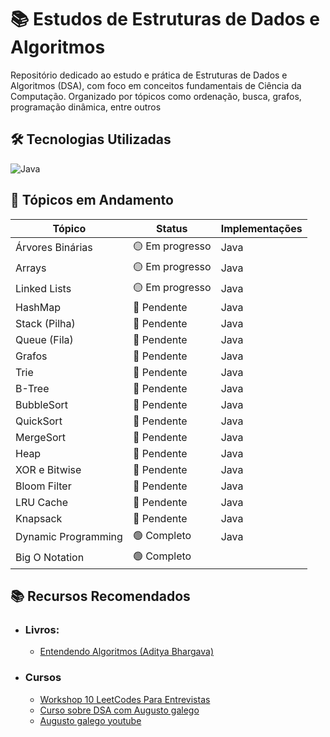 # 📚 Estudos de Estruturas de Dados e Algoritmos

Repositório dedicado ao estudo e prática de Estruturas de Dados e Algoritmos (DSA), com foco em conceitos fundamentais de Ciência da Computação.
Organizado por tópicos como ordenação, busca, grafos, programação dinâmica, entre outros
## 🛠️ Tecnologias Utilizadas

![Java](https://img.shields.io/badge/Java-007396?style=flat&logo=openjdk&logoColor=white)

## 📌 Tópicos em Andamento

| Tópico              | Status        | Implementações |
|---------------------|---------------|----------|
| Árvores Binárias    | 🟡 Em progresso | Java           |
| Arrays              | 🟡 Em progresso     | Java           |
| Linked Lists        | 🟡 Em progresso     | Java           |
| HashMap             | 🔴 Pendente      | Java           |
| Stack (Pilha)       | 🔴 Pendente     | Java           |
| Queue (Fila)        | 🔴 Pendente     | Java           |
| Grafos              | 🔴 Pendente  | Java           |
| Trie                | 🔴 Pendente     | Java           |
| B-Tree              | 🔴 Pendente     | Java           |
| BubbleSort          | 🔴 Pendente     | Java           |
| QuickSort           | 🔴 Pendente     | Java           |
| MergeSort           | 🔴 Pendente     | Java           |
| Heap                | 🔴 Pendente | Java           |
| XOR e Bitwise       | 🔴 Pendente     | Java           |
| Bloom Filter        | 🔴 Pendente     | Java           |
| LRU Cache           | 🔴 Pendente     | Java           |
| Knapsack            | 🔴 Pendente     | Java           |
| Dynamic Programming | 🟢 Completo     | Java           |
| Big O Notation      | 🟢 Completo     |            |

## 📚 Recursos Recomendados
- ### Livros:

  - [Entendendo Algoritmos (Aditya Bhargava)](https://www.amazon.com.br/dp/8575225634?ref=ppx_yo2ov_dt_b_fed_asin_title)

- ### Cursos

  - [Workshop 10 LeetCodes Para Entrevistas](https://pay.hub.la/RGfq0dk8iqDeL5IC5yog?coupon=WORKSHOP) 
  - [Curso sobre DSA com Augusto galego](https://pay.hub.la/L8wi9vio7WPnWbmF8ZIO?coupon=YOUTUBE)
  - [Augusto galego youtube](https://www.youtube.com/@GutoGalego)